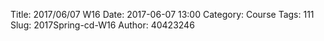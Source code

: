 Title: 2017/06/07 W16
Date: 2017-06-07 13:00
Category: Course
Tags: 111
Slug: 2017Spring-cd-W16
Author: 40423246
